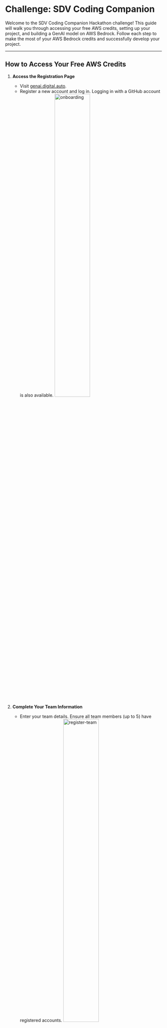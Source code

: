 # Challenge: SDV Coding Companion

Welcome to the SDV Coding Companion Hackathon challenge! This guide will walk you through accessing your free AWS credits, setting up your project, and building a GenAI model on AWS Bedrock. Follow each step to make the most of your AWS Bedrock credits and successfully develop your project.

---

## How to Access Your Free AWS Credits

1. **Access the Registration Page**
   - Visit [genai.digital.auto](http://genai.digital.auto/).
   - Register a new account and log in. Logging in with a GitHub account is also available.
     <img src="./fig/onboarding.png" alt="onboarding" style="width: 50%; height: auto;">
2. **Complete Your Team Information**
   - Enter your team details. Ensure all team members (up to 5) have registered accounts.
     <img src="./fig/register-team.png" alt="register-team" style="width: 50%; height: auto;">
3. **Apply for AWS Bedrock Credits**
   - Provide a clear description of your project idea to apply for AWS credits.
     <img src="./fig/apply-credits.png" alt="apply-creditsg" style="width: 50%; height: auto;">
   - Submit your application and wait for approval, which may take some time.
   - <img src="./fig/waiting-for-approval.png" alt="waiting-for-approval" style="width: 50%; height: auto;">

4. **Review Your Team’s AWS Credentials**
   - Once approved, your IAM user credentials and password will be available.
     <img src="./fig/review-team.png" alt="review-team" style="width: 50%; height: auto;">
   - **Note:** Access keys provided here cannot be used for direct AWS API calls due to security restrictions. They are exclusively for submitting your GenAI.

---

## How to Access the AWS Bedrock Console

1. **Log in to AWS**
   - Copy your IAM user credentials and password, then click "Open AWS Bedrock."
   - Enter your IAM username and password, then sign in.
      <img src="./fig/fill-username-password.png" alt="fill-username-password" style="width: 50%; height: auto;">

2. **Navigate to the AWS Bedrock Console**
   - Use the search bar to find "AWS Bedrock," then access the Bedrock Console.
      <img src="./fig/search-bedrock.png" alt="search-bedrock" style="width: 50%; height: auto;">
3. **Set Your Region**
   - Change the AWS region to **US East (N. Virginia) - us-east-1** to ensure access to all available LLM models.
      <img src="./fig/bedrock-console.png" alt="bedrock-console" style="width: 50%; height: auto;">

---

## Building Your GenAI Model on Bedrock

1. **Access the Playground**
   - In the AWS Bedrock Console, navigate to the **Playground/Chat** section to begin experimenting.
     <img src="./fig/playground-chat.jpg" alt="playground-chat" style="width: 50%; height: auto;">
2. **Choose Your Model**
   - Select a provider and model, then click “apply” to return to the Playground chat interface.
     <img src="./fig/select-model.jpg" alt="select-model" style="width: 50%; height: auto;">
      <img src="./fig/apply-model.jpg" alt="apply-model" style="width: 50%; height: auto;">
3. **Experiment with a Simple Prompt**
   - Try entering a prompt such as: “Generate an SDV Python code to open the driver’s door.”
     <img src="./fig/input-prompt.jpg" alt="input-prompt" style="width: 50%; height: auto;">
     <img src="./fig/general-result.jpg" alt="general-result" style="width: 50%; height: auto;">
   - Note that the initial output may include extra comments—adjustments are often needed to refine the response.

4. **Refining Model Responses with System Messages**
   - Use “system messages” to provide context and instructions for the model, improving accuracy and relevance. Below are example system messages to use as templates (do not copy them directly):
     - [GenAI Python Template](https://bewebstudio.digitalauto.tech/data/projects/alSxlS1Qkf20/GenAI_Python.md)
     - [GenAI Dashboard Template](https://bewebstudio.digitalauto.tech/data/projects/alSxlS1Qkf20/GenAI_Dashboard.md)
     - [GenAI Widget Template](https://bewebstudio.digitalauto.tech/data/projects/alSxlS1Qkf20/GenAI_Widget.md)
      <img src="./fig/system-message.jpg" alt="system-message" style="width: 50%; height: auto;">
   - **Tip:** Use these templates as a base. Under “Instruction,” enter general guidelines, and under “Requirement,” place specific requests for your project’s needs. Once you identify an effective instruction or system message, save it and consider submitting it to [marketplace.digitalauto.tech](https://marketplace.digitalauto.tech) for public use.
5. **Testing the Refined Code**
   - After adding instructions, the output should contain only the code, optimized for the Playground environment.
      <img src="./fig/pure-code.jpg" alt="pure-code" style="width: 50%; height: auto;">
   - Paste the code into the **Code** tab, run the prototype, and observe any API value changes.
     <img src="./fig/code-test.jpg" alt="code-test" style="width: 50%; height: auto;">
     <img src="./fig/code-test2.jpg" alt="code-test2" style="width: 50%; height: auto;">
6. **Enhance with Widgets**
   - To visualize API values more effectively, add widgets to your prototype. If you are new to the Playground, start by building a basic prototype for hands-on practice.

---

## How to Submit Your GenAI Model

1. **Access the Marketplace**
   - From the previous **Review Your Team** screen, click "Go to marketplace," or directly visit [https://marketplace.digital.auto](https://marketplace.digital.auto).

2. **Log In**
   - If you’ve previously logged into the GenAI website, your login should carry over. If you are not logged in, please use the same account you registered with.

3. **Add a New Package**
   - Click **Add Package** to create a new submission.
      <img src="./fig/add-package.png" alt="add-package" style="width: 50%; height: auto;">
4. **Fill in the Package Information**
   - **Basic Information:** Include a package name, short description, and detailed description. Set visibility to **Public**.
   -   <img src="./fig/basic-info.png" alt="basic-info" style="width: 50%; height: auto;">
   - **Category:** Select **GenAI** and choose the corresponding type of GenAI model.
   - **Credentials and Config:** Copy these from the **Review Your Team** screen from the previous step. For endpoint URL, follow the syntax provided below.

     **Endpoint URL Syntax:**
     ```
     https://bedrock-runtime.us-east-1.amazonaws.com/model/<model_id>/invoke-with-response-stream
     ```
     For model-specific details, refer to [AWS documentation](https://docs.aws.amazon.com/bedrock/latest/userguide/model-ids.html#model-ids-arns).  
     Example: If you’re using the Claude 3 Sonnet model:
     ```
     https://bedrock-runtime.us-east-1.amazonaws.com/model/anthropic.claude-3-sonnet-20240229-v1:0/invoke-with-response-stream
     ```
     <img src="./fig/fill-credentials-and-config.png" alt="fill-credentials-and-config" style="width: 50%; height: auto;">
   - **Add Images:** Upload a **Package Icon**, **Package Cover**, and **Feature Images** (at least one required for feature images).

5. **Submit Your GenAI**
   - Once you’ve filled in all the information, click **Submit** to submit your GenAI.

6. **View Your Submissions**
   - To view all your submissions, click on the **My Package** tab in the website header.

**Note:** To submit another GenAI model, start over from step 1.

---

## How to Update Your GenAI Model

1. **Access the Marketplace**
   - Navigate to **My Package** on marketplace.digital.auto after logging in.
     <img src="./fig/navigate-package.jpg" alt="navigate-package" style="width: 50%; height: auto;">
2. **Select Your GenAI Package**
   - Find and select the GenAI package you wish to update.

3. **Update the Package**
   - Click the **Update** button to modify your submission.
     <img src="./fig/update-package.jpg" alt="update-package" style="width: 50%; height: auto;">
4. **Adjust the Deployment URL, Credentials, and Instructions**
   - Make necessary changes to your endpoint URL, credentials, and system instructions, then save the updated package.
     <img src="./fig/deployment-adjust.jpg" alt="deployment-adjust" style="width: 50%; height: auto;">
---

## How to Use GenAI on the Playground

### 1. **SDV ProtoPilot (GenAI Python)**

- Click on the **SDV ProtoPilot** button.
  <img src="./fig/sdv-protopilot.png" alt="sdv-protopilot" style="width: 50%; height: auto;">
- Enter your input prompt and select a generator.
  <img src="./fig/sdv-protopilot-prompt.png" alt="sdv-protopilot-prompt" style="width: 50%; height: auto;">
- Choose a generator from the marketplace. Your own generator will appear once approved by the admin.
- Click **Generate** and wait 30-90 seconds for the code to be generated. The time may vary depending on model training.
  <img src="./fig/sdv-protopilot-result.png" alt="sdv-protopilot-result" style="width: 50%; height: auto;">
- If you are satisfied with the generated code, click **Add new generated code**.
  <img src="./fig/sdv-protopilot-add.png" alt="sdv-protopilot-add" style="width: 50%; height: auto;">
  

### 2. **Dashboard ProtoPilot (GenAI Dashboard)**

- Go to the **Dashboard Config** tab and click the **Dashboard ProtoPilot** button.
- Select a generator from the marketplace. Your own generator will appear once approved by the admin.
- Enter your input prompt and click **Generate**. Wait for the dashboard to be generated.
- Once generated, you’ll see the dashboard configuration. Click **View Dashboard** to view the raw configuration.
- If satisfied, click **Add new dashboard config** to add it.

### 3. **Widget ProtoPilot (GenAI Widget)**

- Go to the **Dashboard Config** tab and add a widget by clicking the **Widget ProtoPilot** button.
- Select a generator from the marketplace. Your own generator will be displayed once approved.
- Enter your prompt and click **Generate**. Wait for the widget to be generated.
- After it’s generated, you can preview it embedded in an iframe. If it meets your expectations, click **Add Widget** to add it to your selected dashboard box.
- To view or modify the widget code, hover over the widget box and click the icon linking to **Widget Studio**. You can edit the HTML, CSS, and JavaScript of the widget.

### 4. **How Playground Handles GenAI Responses**

When interacting with GenAI models via the Playground, responses are structured for effective processing and presentation across different platforms, including Amazon Bedrock.

- **HTTP POST Method:** Requests to your model’s endpoint will include user input (and optionally system messages) for secure and structured communication.
- **AWS Bedrock Models:** Requests sent to Bedrock will return responses in a specific JSON format. This ensures smooth integration with the Playground system.

---

Good luck with your Hackathon project! Experiment, iterate, and take full advantage of the tools and templates available.
